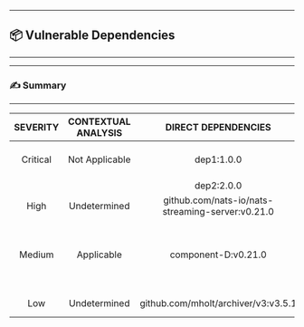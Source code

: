 

---
## 📦 Vulnerable Dependencies

---


---
### ✍️ Summary

---
| SEVERITY                | CONTEXTUAL ANALYSIS                  | DIRECT DEPENDENCIES                  | IMPACTED DEPENDENCY                  | FIXED VERSIONS                  | CVES                  |
| :---------------------: | :-----------------------------------: | :-----------------------------------: | :-----------------------------------: | :-----------------------------------: | :-----------------------------------: |
| Critical | Not Applicable | dep1:1.0.0 | impacted 3.0.0 | 4.0.0, 5.0.0 | CVE-1111-11111 |
|   |   | dep2:2.0.0 |   |   |   |
| High | Undetermined | github.com/nats-io/nats-streaming-server:v0.21.0 | github.com/nats-io/nats-streaming-server v0.21.0 | [0.24.1] | - |
| Medium | Applicable | component-D:v0.21.0 | component-D v0.21.0 | [0.24.3] | CVE-2022-26652, CVE-2023-4321 |
| Low | Undetermined | github.com/mholt/archiver/v3:v3.5.1 | github.com/mholt/archiver/v3 v3.5.1 | - | - |